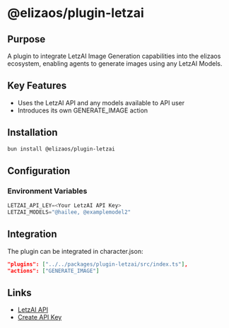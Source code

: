 # @elizaos/plugin-letzai

## Purpose
A plugin to integrate LetzAI Image Generation capabilities into the elizaos ecosystem, enabling agents to generate images using any LetzAI Models.

## Key Features
- Uses the LetzAI API and any models available to API user
- Introduces its own GENERATE_IMAGE action

## Installation
```bash
bun install @elizaos/plugin-letzai
```

## Configuration
### Environment Variables
```typescript
LETZAI_API_LEY=<Your LetzAI API Key>
LETZAI_MODELS="@hailee, @examplemodel2"
```

## Integration
The plugin can be integrated in character.json:
```json
"plugins": ["../../packages/plugin-letzai/src/index.ts"],
"actions": ["GENERATE_IMAGE"]
```

## Links
- [LetzAI API](https://www.letz.ai/docs/api)
- [Create API Key](https://www.letz.ai/subscription)
